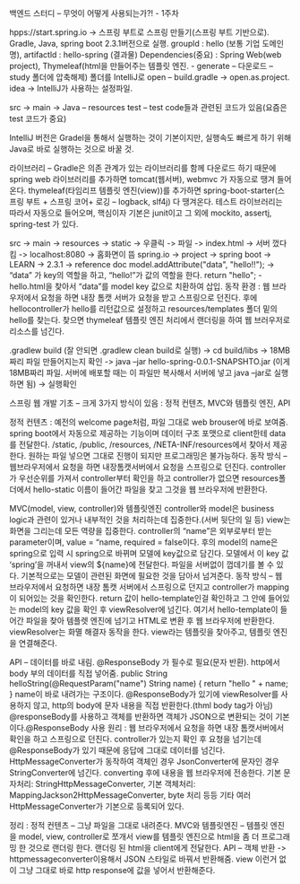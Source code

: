 백엔드 스터디 – 무엇이 어떻게 사용되는가?! - 1주차

hpps://start.spring.io -> 스프링 부트로 스프링 만들기(스프링 부트 기반으로).
Gradle, Java, spring boot 2.3.1버전으로 실행.
groupld : hello (보통 기업 도메인명), artifactld : hello-spring (결과물)
Dependencies(중요) : Spring Web(web project), Thymeleaf(html을 만들어주는 템플릿 엔진. - generate – 다운로드 – study 폴더에 압축해제)
폴더를 IntelliJ로 open – build.gradle -> open.as.project.
idea -> IntelliJ가 사용하는 설정파일.

src -> main -> Java – resources
test – test code들과 관련된 코드가 있음(요즘은 test 코드가 중요)

IntelliJ 버전은 Gradel을 통해서 실행하는 것이 기본이지만, 실행속도 빠르게 하기 위해 Java로 바로 실행하는 것으로 바꿀 것.

라이브러리 – Gradle은 의존 관계가 있는 라이브러리를 함께 다운로드 하기 때문에 spring web 라이브러리를 추가하면 tomcat(웹서버), webmvc 가 자동으로 땡겨 들어온다. thymeleaf(타임리프 템플릿 엔진(view))를 추가하면 spring-boot-starter(스프링 부트 + 스프링 코어+ 로깅 – logback, slf4j) 다 땡겨온다. 테스트 라이브러리는 따라서 자동으로 들어오며, 핵심이자 기본은 junit이고 그 외에 mockito, assertj, spring-test 가 있다.

src -> main -> resources -> static -> 우클릭 -> 파일 -> index.html -> 서버 껐다 킴 -> localhost:8080 -> 홈화면이 뜸
spring.io -> project -> spring boot -> LEARN -> 2.3.1 -> reference doc
model.addAttribute("data", "hello!!"); -> “data” 가 key의 역할을 하고, “hello!”가 값의 역할을 한다.
return "hello"; - hello.html을 찾아서 “data”를 model key 값으로 치환하여 삽입.
동작 환경 : 웹 브라우저에서 요청을 하면 내장 톰캣 서버가 요청을 받고 스프링으로 던진다. 후에 hellocontroller가 hello를 리턴값으로 설정하고 resources/templates 폴더 밑의 hello를 찾는다. 찾으면 thymeleaf 템플릿 엔진 처리에서 랜더링을 하여 웹 브러우저로 리소스를 넘긴다.

.gradlew build (잘 안되면 .gradlew clean build로 실행) -> cd build/libs -> 18MB짜리 파일 만들어지는지 확인 -> java –jar hello-spring-0.0.1-SNAPSHTO.jar (이게 18MB짜리 파일. 서버에 배포할 때는 이 파일만 복사해서 서버에 넣고 java –jar로 실행하면 됨) -> 실행확인

스프링 웹 개발 기초 – 크게 3가지 방식이 있음 : 정적 컨텐츠, MVC와 템플릿 엔진, API

정적 컨텐츠 : 예전의 welcome page처럼, 파일 그대로 web brouser에 바로 보여줌. spring boot에서 자동으로 제공하는 기능이며 데이터 구조 포맷으로 client한테 data를 전달한다. /static, /public, /resources, /NETA-INF/resources에서 찾아서 제공한다. 원하는 파일 넣으면 그대로 진행이 되지만 프로그래밍은 불가능하다.
동작 방식 – 웹브라우저에서 요청을 하면 내장톰캣서버에서 요청을 스프링으로 던진다. controller가 우선순위를 가져서 controller부터 확인을 하고 controller가 없으면 resources폴더에서 hello-static 이름이 들어간 파일을 찾고 그것을 웹 브라우저에 반환한다.

MVC(model, view, controller)와 템플릿엔진
controller와 model은 business logic과 관련이 있거나 내부적인 것을 처리하는데 집중한다.(서버 뒷단의 일 등) view는 화면을 그리는데 모든 역량을 집중한다. controller의 “name”은 외부로부터 받는 parameter이며, value = “name, required = false이다. 후의 model의 name은 spring으로 입력 시 spring으로 바뀌며 모델에 key값으로 담긴다. 모델에서 이 key 값 ‘spring’을 꺼내서 view의 ${name}에 전달한다. 파일을 서버없이 껍데기를 볼 수 있다. 기본적으로는 모델이 관련된 화면에 필요한 것을 담아서 넘겨준다.
동작 방식 – 웹 브라우저에서 요청하면 내장 톰캣 서버에서 스프링으로 던지고 controller가 mapping이 되어있는 것을 확인한다. return 값이 hello-template인걸 확인하고 그 안에 들어있는 model의 key 값을 확인 후 viewResolver에 넘긴다. 여기서 hello-template이 들어간 파일을 찾아 템플렛 엔진에 넘기고 HTML로 변환 후 웹 브라우저에 반환한다.
viewResolver는 화멸 해결자 동작을 한다. view라는 템플릿을 찾아주고, 템플릿 엔진을 연결해준다.

API – 데이터를 바로 내림. @ResponseBody 가 필수로 필요(문자 반환). http에서 body 부의 데이터를 직접 넣어줌. public String helloString(@RequestParam("name") String name) { return "hello " + name; } name이 바로 내려가는 구조이다. @ResponseBody가 있기에 viewResolver를 사용하지 않고, http의 body에 문자 내용을 직접 반환한다.(thml body tag가 아님)
@responseBody를 사용하고 객체를 반환하면 객체가 JSON으로 변환되는 것이 기본이다.@ResponseBody 사용 원리 : 웹 브라우저에서 요청을 하면 내장 톰캣서버에서 확인을 하고 스프링으로 던진다. controller가 있는지 확인 후 요청을 넘기는데 @ResponseBody가 있기 때문에 응답에 그대로 데이터를 넘긴다. HttpMessageConverter가 동작하여 객체인 경우 JsonConverter에 문자인 경우 StringConverter에 넘긴다. converting 후에 내용을 웹 브라우저에 전송한다.
기본 문자처리: StringHttpMessageConverter, 기본 객체처리: MappingJackson2HttpMessageConverter, byte 처리 등등 기타 여러 HttpMessageConverter가 기본으로 등록되어 있다.

정리 : 정적 컨텐츠 – 그냥 파일을 그대로 내려준다.
MVC와 템플릿엔진 – 템플릿 엔진을 model, view, controller로 쪼개서 view를 템플릿 엔진으로 html을 좀 더 프로그래밍 한 것으로 랜더링 한다. 랜더링 된 html을 client에게 전달한다.
API – 객체 반환 -> httpmessageconverter이용해서 JSON 스타일로 바꿔서 반환해줌. view 이런거 없이 그냥 그대로 바로 http response에 값을 넣어서 반환해준다.
